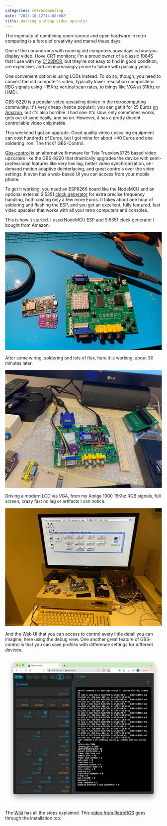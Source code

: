 ```yaml
---
categories: retrocomputing
date: "2023-10-12T14:08:00Z"
title: Hacking a cheap video upscaler
---
```


The ingenuity of combining open-source and open hardware in retro computing is a force of creativity and marvel these days.

One of the conundrums with running old computers nowadays is how you display video. I love CRT monitors; I'm a proud owner of a classic [1084S](https://www.c64-wiki.com/wiki/Commodore_1084) that I use with my [C128DCR](https://www.c64-wiki.com/wiki/C128DCR), but they're not easy to find in good condition, are expensive, and are increasingly prone to failure with passing years.

One convenient option is using LCDs instead. To do so, though, you need to convert the old computer's video, typically lower resolution composite or RBG signals using ~15Khz vertical scan rates, to things like VGA at 31Khz or HMDI. 

GBS-8220 is a popular video upscaling device in the retrocomputing community. It's very cheap (hence popular); you can get it for 25 Euros [on Amazon](https://www.amazon.es/s?k=GBS-8220), but it's also horrible. I had one. It's slow, only sometimes works, gets out of sync easily, and so on. However, it has a pretty decent controllable video chip inside.

This weekend I got an upgrade. Good quality video upscaling equipment can cost hundreds of Euros, but I got mine for about ~40 Euros and one soldering iron. The trick? GBS-Control.

[Gbs-control](https://github.com/ramapcsx2/gbs-control) is an alternative firmware for Tvia Trueview5725 based video upscalers like the GBS-8220 that drastically upgrades the device with semi-professional features like very low lag, better video synchronization, on-demand motion adaptive deinterlacing, and great controls over the video settings. It even has a web-based UI you can access from your mobile phone.

To get it working, you need an ESP8266 board like the NodeMCU and an optional external Si5351 [clock generator](https://github.com/ramapcsx2/gbs-control/wiki/Si5351-Clock-Generator-install-notes) for extra precise frequency handling, both costing only a few more Euros. It takes about one hour of soldering and flashing the ESP, and you get an excellent, fully featured, fast video upscaler that works with all your retro computers and consoles.

This is how it started. I used NodeMCU ESP and Si5351 clock generator I bought from Amazon.

![](/assets/gbscontrol1.jpg)

After some wiring, soldering and lots of flux, here it is working, about 30 minutes later.

![](/assets/gbscontrol2.jpg)

Driving a modern LCD via VGA, from my Amiga 1000 15Khz RGB signals, full screen, crazy fast no lag or artifacts I can notice.

![](/assets/gbscontrol3.jpg)

And the Web UI that you can access to control every little detail you can imagine, here using the debug view. One another great feature of GBS-control is that you can save profiles with difference settings for different devices.

![](/assets/gbscontrol4.png)

The [Wiki](https://github.com/ramapcsx2/gbs-control/wiki/Build-the-Hardware) has all the steps explained. This [video from RetroRGB](https://www.youtube.com/watch?v=fmfR0XI5czI) goes through the installation too.
